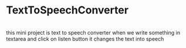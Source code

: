 # TextToSpeechConverter
<br/>
this mini project is text to speech converter when we write something in textarea and click on listen button it changes the text into speech
